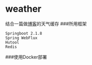 # weather
结合一篇做[博客](https://www.cnblogs.com/liujiuzhou/p/11547156.html)的天气缓存
###所用框架
````
Springboot 2.1.8
Spring WebFlux
Hutool
Redis
````
###使用Docker部署